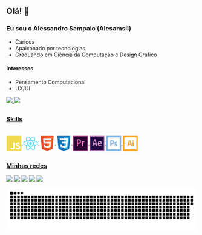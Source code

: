 ## Olá! 👋
### Eu sou o Alessandro Sampaio (Alesamsil)
 * Carioca
 * Apaixonado por tecnologias
 * Graduando em Ciência da Computação e Design Gráfico 

#### Interesses
* Pensamento Computacional
* UX/UI


<div>
  <a href="https://github.com/alesamsil">
  <img height="150em" src="https://github-readme-stats.vercel.app/api?username=alesamsil&show_icons=true&theme=dracula&include_all_commits=true&count_private=true"/>
  <img height="150em" src="https://github-readme-stats.vercel.app/api/top-langs/?username=alesamsil&layout=compact&langs_count=7&theme=dracula"/>
</div>
 
 ## 
 ### Skills
 <div style="display: inline_block"><br>
  <img align="center" alt="Rafa-Js" height="40" width="40" src="https://raw.githubusercontent.com/devicons/devicon/master/icons/javascript/javascript-plain.svg">
  <!-- <img align="center" alt="Rafa-Ts" height="40" width="40" src="https://raw.githubusercontent.com/devicons/devicon/master/icons/typescript/typescript-plain.svg"> -->
  <img align="center" alt="Rafa-React" height="40" width="40" src="https://raw.githubusercontent.com/devicons/devicon/master/icons/react/react-original.svg">
  <img align="center" alt="Rafa-HTML" height="40" width="40" src="https://raw.githubusercontent.com/devicons/devicon/master/icons/html5/html5-original.svg">
  <img align="center" alt="Rafa-CSS" height="40" width="40" src="https://raw.githubusercontent.com/devicons/devicon/master/icons/css3/css3-original.svg">
  <!--<img align="center" alt="Rafa-Python" height="40" width="40" src="https://raw.githubusercontent.com/devicons/devicon/master/icons/python/python-original.svg">-->
  <!--<img align="center" alt="Rafa-Csharp" height="40" width="40" src="https://raw.githubusercontent.com/devicons/devicon/master/icons/csharp/csharp-original.svg">-->
  <img align="center" alt="premierepro" height="40" width="40" src="https://github.com/devicons/devicon/blob/master/icons/premierepro/premierepro-original.svg">
  <img align="center" alt="aftereffects" height="40" width="40" src="https://github.com/devicons/devicon/blob/master/icons/aftereffects/aftereffects-original.svg">
  <img align="center" alt="Photoshop" height="40" width="40" src="https://github.com/devicons/devicon/blob/master/icons/photoshop/photoshop-line.svg">
  <img align="center" alt="ilustrator" height="40" width="40" src="https://github.com/devicons/devicon/blob/master/icons/illustrator/illustrator-line.svg">
</div>
  
##  
### Minhas redes 
  <div>
  <a href="https://www.linkedin.com/in/alesamsil" target="_blank"><img src="https://img.shields.io/badge/-LinkedIn-%230077B5?style=for-the-badge&logo=linkedin&logoColor=white" target="_blank"></a>
  <a href = "mailto:alesamsil@gmail.com"><img src="https://img.shields.io/badge/-Gmail-%23333?style=for-the-badge&logo=gmail&logoColor=white" target="_blank"></a>
  <a href="https://www.youtube.com/user/sampaiosart" target="_blank"><img src="https://img.shields.io/badge/YouTube-FF0000?style=for-the-badge&logo=youtube&logoColor=white" target="_blank"></a>
  <a href="https://instagram.com/alesamsil" target="_blank"><img src="https://img.shields.io/badge/-Instagram-%23E4405F?style=for-the-badge&logo=instagram&logoColor=white" target="_blank"></a>
 	<a href="https://www.twitch.tv/alesamsil" target="_blank"><img src="https://img.shields.io/badge/Twitch-9146FF?style=for-the-badge&logo=twitch&logoColor=white" target="_blank"></a> 
  
  
 ![Snake animation](https://github.com/alesamsil/alesamsil/blob/output/github-contribution-grid-snake.svg)
</div>
  
  
  
  
